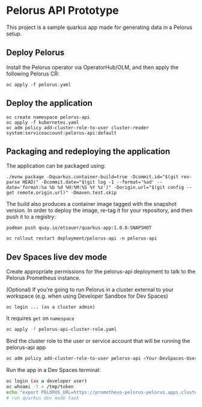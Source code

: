 # Pelorus API Prototype

This project is a sample quarkus app made for generating data in a Pelorus setup.

## Deploy Pelorus

Install the Pelorus operator via OperatorHub/OLM, and then apply the following Pelorus CR:

```
oc apply -f pelorus.yaml
```

## Deploy the application

```
oc create namespace pelorus-api
oc apply -f kubernetes.yaml
oc adm policy add-cluster-role-to-user cluster-reader system:serviceaccount:pelorus-api:default
```
## Packaging and redeploying the application

The application can be packaged using:

```
./mvnw package -Dquarkus.container-build=true -Dcommit.id="$(git rev-parse HEAD)" -Dcommit.date="$(git log -1 --format='%ad' --date='format:%a %b %d %H:%M:%S %Y %z')" -Dorigin.url="$(git config --get remote.origin.url)" -Dmaven.test.skip
```

The build also produces a container image tagged with the snapshot version. In order to deploy the image, re-tag it for your repository, and then push it to a registry:

```
podman push quay.io/etsauer/quarkus-app:1.0.0-SNAPSHOT
```

```
oc rollout restart deployment/pelorus-api -n pelorus-api
```

## Dev Spaces live dev mode

Create appropriate permissions for the pelorus-api deployment to talk to the Pelorus Prometheus instance.

(Optional) If you're going to run Pelorus in a cluster external to your workspace (e.g. when using Developer Sandbox for Dev Spaces)

```
oc login ... (as a cluster admin)
```

It requires `get` on `namespace`

```bash
oc apply -f pelorus-api-cluster-role.yaml
```

Bind the cluster role to the user or service account that will be running the pelorus-api app

```bash
oc adm policy add-cluster-role-to-user pelorus-api <Your-DevSpaces-User>
```

Run the app in a Dev Spaces terminal:

```bash
oc login (as a developer user)
oc whoami -t > /tmp/token
echo "export PELORUS_URL=https://prometheus-pelorus-pelorus.apps.cluster-d67lc.d67lc.sandbox3014.opentlc.com/api/v1" > /projects/custom-env.sh
# run quarkus dev mode task
```

